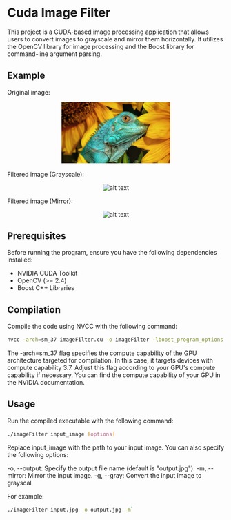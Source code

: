 # Cuda Image Filter

This project is a CUDA-based image processing application that allows users to convert images to grayscale and mirror them horizontally. It utilizes the OpenCV library for image processing and the Boost library for command-line argument parsing.

## Example

Original image:
<p align="center">
  <img  src="output/animal.jpg" alt="alt text" width="50%" height="50%" title="Box filtering using GPU">
</p>
Filtered image (Grayscale): 
<p align="center">
  <img  src="animal-gray.jpg" alt="alt text" width="50%" height="50%" title="Box filtering using GPU">
</p>
Filtered image (Mirror): 
<p align="center">
  <img  src="animal-mirror.jpg" alt="alt text" width="50%" height="50%" title="Box filtering using GPU">
</p>

## Prerequisites

Before running the program, ensure you have the following dependencies installed:

- NVIDIA CUDA Toolkit
- OpenCV (>= 2.4)
- Boost C++ Libraries

## Compilation

Compile the code using NVCC with the following command:

```bash
nvcc -arch=sm_37 imageFilter.cu -o imageFilter -lboost_program_options `pkg-config opencv --cflags --libs`
```

The -arch=sm_37 flag specifies the compute capability of the GPU architecture targeted for compilation. In this case, it targets devices with compute capability 3.7. Adjust this flag according to your GPU's compute capability if necessary. You can find the compute capability of your GPU in the NVIDIA documentation.

## Usage
Run the compiled executable with the following command:
```bash
./imageFilter input_image [options]
```

Replace input_image with the path to your input image. You can also specify the following options:

-o, --output: Specify the output file name (default is "output.jpg").
-m, --mirror: Mirror the input image.
-g, --gray: Convert the input image to grayscal

For example:

```bash
./imageFilter input.jpg -o output.jpg -m`
```
